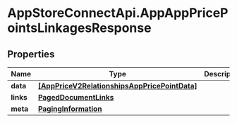 # AppStoreConnectApi.AppAppPricePointsLinkagesResponse

## Properties

Name | Type | Description | Notes
------------ | ------------- | ------------- | -------------
**data** | [**[AppPriceV2RelationshipsAppPricePointData]**](AppPriceV2RelationshipsAppPricePointData.md) |  | 
**links** | [**PagedDocumentLinks**](PagedDocumentLinks.md) |  | 
**meta** | [**PagingInformation**](PagingInformation.md) |  | [optional] 



